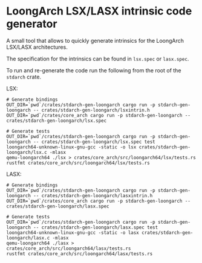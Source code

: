 # LoongArch LSX/LASX intrinsic code generator

A small tool that allows to quickly generate intrinsics for the LoongArch LSX/LASX architectures.

The specification for the intrinsics can be found in `lsx.spec` or `lasx.spec`.

To run and re-generate the code run the following from the root of the `stdarch` crate.

LSX:
```
# Generate bindings
OUT_DIR=`pwd`/crates/stdarch-gen-loongarch cargo run -p stdarch-gen-loongarch -- crates/stdarch-gen-loongarch/lsxintrin.h
OUT_DIR=`pwd`/crates/core_arch cargo run -p stdarch-gen-loongarch -- crates/stdarch-gen-loongarch/lsx.spec

# Generate tests
OUT_DIR=`pwd`/crates/stdarch-gen-loongarch cargo run -p stdarch-gen-loongarch -- crates/stdarch-gen-loongarch/lsx.spec test
loongarch64-unknown-linux-gnu-gcc -static -o lsx crates/stdarch-gen-loongarch/lsx.c -mlasx
qemu-loongarch64 ./lsx > crates/core_arch/src/loongarch64/lsx/tests.rs
rustfmt crates/core_arch/src/loongarch64/lsx/tests.rs
```

LASX:
```
# Generate bindings
OUT_DIR=`pwd`/crates/stdarch-gen-loongarch cargo run -p stdarch-gen-loongarch -- crates/stdarch-gen-loongarch/lasxintrin.h
OUT_DIR=`pwd`/crates/core_arch cargo run -p stdarch-gen-loongarch -- crates/stdarch-gen-loongarch/lasx.spec

# Generate tests
OUT_DIR=`pwd`/crates/stdarch-gen-loongarch cargo run -p stdarch-gen-loongarch -- crates/stdarch-gen-loongarch/lasx.spec test
loongarch64-unknown-linux-gnu-gcc -static -o lasx crates/stdarch-gen-loongarch/lasx.c -mlasx
qemu-loongarch64 ./lasx > crates/core_arch/src/loongarch64/lasx/tests.rs
rustfmt crates/core_arch/src/loongarch64/lasx/tests.rs
```
